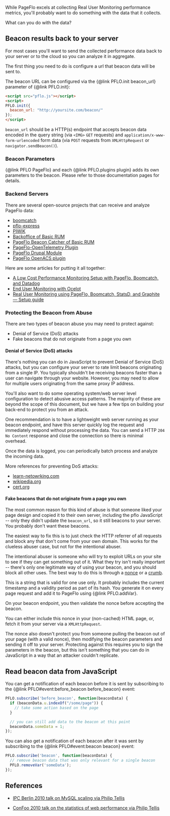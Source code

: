 While PageFlo excels at collecting Real User Monitoring performance metrics,
you'll probably want to do something with the data that it collects.

What can you do with the data?

## Beacon results back to your server

For most cases you'll want to send the collected performance data back to your
server or to the cloud so you can analyze it in aggregate.

The first thing you need to do is configure a url that beacon data will be sent to.

The beacon URL can be configured via the {@link PFLO.init beacon_url} parameter
of {@link PFLO.init}:

```html
<script src="pflo.js"></script>
<script>
PFLO.init({
  beacon_url: "http://yoursite.com/beacon/"
});
</script>
```

`beacon_url` should be a HTTP(s) endpoint that accepts beacon data encoded in
the query string (via `<IMG>` `GET` requests) and `application/x-www-form-urlencoded`
form data (via `POST` requests from `XMLHttpRequest` or `navigator.sendBeacon()`).

### Beacon Parameters

{@link PFLO PageFlo} and each {@link PFLO.plugins plugin} adds its own parameters to
the beacon.  Please refer to those documentation pages for details.

### Backend Servers

There are several open-source projects that can receive and analyze PageFlo data:

* [boomcatch](http://cruft.io/posts/introducing-boomcatch/)
* [pflo-express](https://github.com/andreas-marschke/pflo-express)
* [PIWIK](https://piwik.org/)
* [Backoffice of Basic RUM](https://github.com/basicrum/backoffice)
* [PageFlo Beacon Catcher of Basic RUM](https://github.com/basicrum/pflo-beacon-catcher)
* [PageFlo-OpenTelemetry Plugin](https://github.com/NovatecConsulting/pflo-opentelemetry-plugin)
* [PageFlo Drupal Module](https://www.drupal.org/project/pflo)
* [PageFlo OpenACS plugin](https://openacs.org/xowiki/pflo)

Here are some articles for putting it all together:

* [A Low Cost Performance Monitoring Setup with PageFlo, Boomcatch, and Datadog](https://www.tollmanz.com/rum-monitoring-pflo-boomcatch-datadog/])
* [End User Monitoring with Ocelot](https://inspectit.github.io/inspectit-ocelot/docs/enduser-monitoring/enduser-monitoring-server)
* [Real User Monitoring using PageFlo, Boomcatch, StatsD, and Graphite — Setup guide](https://medium.com/@sunitj/real-user-measurement-using-pflo-boomcatch-statsd-and-graphite-setup-guide-a2f60b5cb082)

### Protecting the Beacon from Abuse

There are two types of beacon abuse you may need to protect against:

* Denial of Service (DoS) attacks
* Fake beacons that do not originate from a page you own

#### Denial of Service (DoS) attacks

There's nothing you can do in JavaScript to prevent Denial of Service (DoS) attacks,
but you can configure your server to rate limit beacons originating from a single
IP.  You typically shouldn't be receiving beacons faster than a user can navigate
through your website.  However, you may need to allow for multiple users originating
from the same proxy IP address.

You'll also want to do some operating system/web server level configuration to
detect abusive access patterns.  The majority of these are beyond the scope of
this document, but we have a few tips on building your back-end to protect you
from an attack.

One recommendation is to have a lightweight web server running as your beacon
endpoint, and have this server quickly log the request and immediately respond
without processing the data.  You can send a HTTP `204 No Content` response and
close the connection so there is minimal overhead.

Once the data is logged, you can periodically batch process and analyze the
incoming data.

More references for preventing DoS attacks:

* [learn-netowrking.com](http://learn-networking.com/network-security/how-to-prevent-denial-of-service-attacks)
* [wikipedia.org](http://en.wikipedia.org/wiki/Denial-of-service_attack)
* [cert.org](http://www.cert.org/tech_tips/denial_of_service.html)

#### Fake beacons that do not originate from a page you own

The most common reason for this kind of abuse is that someone liked your page
design and copied it to their own server, including the pflo JavaScript --
only they didn't update the `beacon_url`, so it still beacons to your server.  You
probably don't want these beacons.

The easiest way to fix this is to just check the HTTP referrer of all requests and
block any that don't come from your own domain.  This works for the clueless
abuser case, but not for the intentional abuser.

The intentional abuser is someone who will try to exploit URLs on your site
to see if they can get something out of it.  What they try isn't really important --
there's only one legitimate way of using your beacon, and you should block all
other uses.  The best way to do this is through a
[nonce](http://en.wikipedia.org/wiki/Cryptographic_nonce) or a
[crumb](http://abhinavsingh.com/blog/2009/10/web-security-using-crumbs-to-protect-your-php-api-ajax-call-from-cross-site-request-forgery-csrfxsrf-and-other-vulnerabilities/).

This is a string that is valid for one use only.  It probably includes the
current timestamp and a validity period as part of its hash.  You generate it
on every page request and add it to PageFlo using {@link PFLO.addVar}.

On your beacon endpoint, you then validate the nonce before accepting the beacon.

You can either include this nonce in your (non-cached) HTML page, or, fetch it
from your server via a `XMLHttpRequest`.

The nonce also doesn't protect you from someone pulling the beacon out of your
page (with a valid nonce), then modifying the beacon parameters and sending
it off to your server.  Protecting against this requires you to sign the
parameters in the beacon, but this isn't something that you can do in JavaScript
in a way that an attacker couldn't replicate.

## Read beacon data from JavaScript

You can get a notification of each beacon before it is sent by subscribing to
the {@link PFLO#event:before_beacon before_beacon} event:

```javascript
PFLO.subscribe('before_beacon', function(beaconData) {
  if (beaconData.u.indexOf("/some/page")) {
    // take some action based on the page
  }

  // you can still add data to the beacon at this point
  beaconData.someData = 1;
});
```

You can also get a notification of each beacon after it was sent by subscribing to
the {@link PFLO#event:beacon beacon} event:

```javascript
PFLO.subscribe('beacon', function(beaconData) {
  // remove beacon data that was only relevant for a single beacon
  PFLO.removeVar('someData');
});
```

## References

* [IPC Berlin 2010 talk on MySQL scaling via Philip Tellis](http://www.slideshare.net/bluesmoon/scaling-mysql-writes-through-partitioning-ipc-spring-edition)

* [ConFoo 2010 talk on the statistics of web performance via Philip Tellis](http://www.slideshare.net/bluesmoon/index-3441823)
